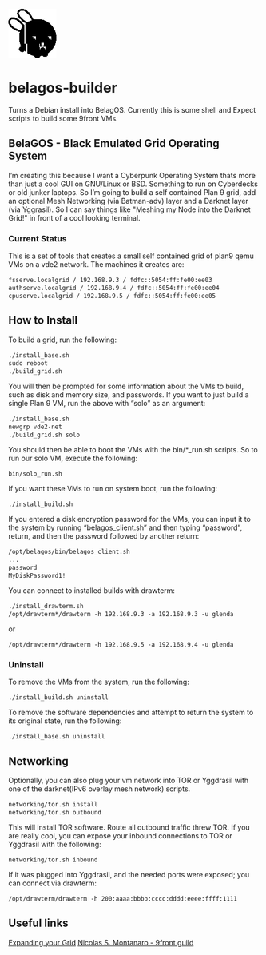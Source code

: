 ![BelaGOS Logo](bela_black.png?raw=true)
# belagos-builder
Turns a Debian install into BelagOS. Currently this is some shell and Expect scripts to build some 9front VMs.

## BelaGOS - Black Emulated Grid Operating System
I’m creating this because I want a Cyberpunk Operating System thats more than just a cool GUI on GNU/Linux or BSD. Something to run on Cyberdecks or old junker laptops. So I’m going to build a self contained Plan 9 grid, add an optional Mesh Networking (via Batman-adv) layer and a Darknet layer (via Yggrasil). So I can say things like "Meshing my Node into the Darknet Grid!" in front of a cool looking terminal.

### Current Status

This is a set of tools that creates a small self contained grid of plan9 qemu VMs on a vde2 network. The machines it creates are:

	fsserve.localgrid / 192.168.9.3 / fdfc::5054:ff:fe00:ee03
	authserve.localgrid / 192.168.9.4 / fdfc::5054:ff:fe00:ee04
	cpuserve.localgrid / 192.168.9.5 / fdfc::5054:ff:fe00:ee05

## How to Install

To build a grid, run the following:

	./install_base.sh
	sudo reboot
	./build_grid.sh

You will then be prompted for some information about the VMs to build, such as disk and memory size, and passwords. If you want to just build a single Plan 9 VM, run the above with “solo” as an argument:

	./install_base.sh
	newgrp vde2-net
	./build_grid.sh solo

You should then be able to boot the VMs with the bin/*_run.sh scripts. So to run our solo VM, execute the following:

	bin/solo_run.sh

If you want these VMs to run on system boot, run the following:

	./install_build.sh

If you entered a disk encryption password for the VMs, you can input it to the system by running “belagos_client.sh” and then typing “password”, return, and then the password followed by another return:

	/opt/belagos/bin/belagos_client.sh
	...
	password
	MyDiskPassword1!

You can connect to installed builds with drawterm:

	./install_drawterm.sh
	/opt/drawterm*/drawterm -h 192.168.9.3 -a 192.168.9.3 -u glenda

or

	/opt/drawterm*/drawterm -h 192.168.9.5 -a 192.168.9.4 -u glenda

### Uninstall

To remove the VMs from the system, run the following:

	./install_build.sh uninstall

To remove the software dependencies and attempt to return the system to its original state, run the following:

	./install_base.sh uninstall

## Networking

Optionally, you can also plug your vm network into TOR or Yggdrasil with one of the darknet(IPv6 overlay mesh network) scripts.

	networking/tor.sh install
	networking/tor.sh outbound

This will install TOR software. Route all outbound traffic threw TOR. If you are really cool, you can expose your inbound connections to TOR or Yggdrasil with the following:

	networking/tor.sh inbound

If it was plugged into Yggdrasil, and the needed ports were exposed; you can connect via drawterm:

	/opt/drawterm/drawterm -h 200:aaaa:bbbb:cccc:dddd:eeee:ffff:1111

## Useful links

[Expanding your Grid](https://9p.io/wiki/plan9/Expanding_your_Grid/index.html)
[Nicolas S. Montanaro - 9front guild](https://nicolasmontanaro.com/blog/9front-guide/)

